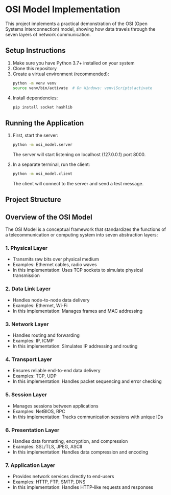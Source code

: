 # OSI Model Implementation

This project implements a practical demonstration of the OSI (Open Systems Interconnection) model, showing how data travels through the seven layers of network communication.

## Setup Instructions

1. Make sure you have Python 3.7+ installed on your system
2. Clone this repository
3. Create a virtual environment (recommended):
   ```bash
   python -m venv venv
   source venv/bin/activate  # On Windows: venv\Scripts\activate
   ```
4. Install dependencies:
   ```bash
   pip install socket hashlib
   ```

## Running the Application

1. First, start the server:
   ```bash
   python -m osi_model.server
   ```
   The server will start listening on localhost (127.0.0.1) port 8000.

2. In a separate terminal, run the client:
   ```bash
   python -m osi_model.client
   ```
   The client will connect to the server and send a test message.

## Project Structure

## Overview of the OSI Model

The OSI Model is a conceptual framework that standardizes the functions of a telecommunication or computing system into seven abstraction layers:

### 1. Physical Layer
- Transmits raw bits over physical medium
- Examples: Ethernet cables, radio waves
- In this implementation: Uses TCP sockets to simulate physical transmission

### 2. Data Link Layer
- Handles node-to-node data delivery
- Examples: Ethernet, Wi-Fi
- In this implementation: Manages frames and MAC addressing

### 3. Network Layer
- Handles routing and forwarding
- Examples: IP, ICMP
- In this implementation: Simulates IP addressing and routing

### 4. Transport Layer
- Ensures reliable end-to-end data delivery
- Examples: TCP, UDP
- In this implementation: Handles packet sequencing and error checking

### 5. Session Layer
- Manages sessions between applications
- Examples: NetBIOS, RPC
- In this implementation: Tracks communication sessions with unique IDs

### 6. Presentation Layer
- Handles data formatting, encryption, and compression
- Examples: SSL/TLS, JPEG, ASCII
- In this implementation: Handles data compression and encoding

### 7. Application Layer
- Provides network services directly to end-users
- Examples: HTTP, FTP, SMTP, DNS
- In this implementation: Handles HTTP-like requests and responses











